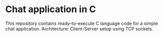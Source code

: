 # Chat application in C
This repository contains ready-to-execute C language code for a simple chat application.
Architecture: Client-Server setup using TCP sockets.
